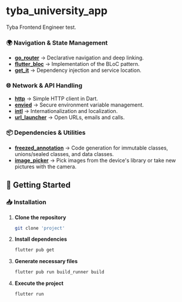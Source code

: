 # tyba_university_app

Tyba Frontend Engineer test.

### 🌍 **Navigation & State Management**
- **[go_router](https://pub.dev/packages/go_router)** -> Declarative navigation and deep linking.
- **[flutter_bloc](https://pub.dev/packages/flutter_bloc)** -> Implementation of the BLoC pattern.
- **[get_it](https://pub.dev/packages/get_it)** -> Dependency injection and service location.

### 🌐 **Network & API Handling**
- **[http](https://pub.dev/packages/http)** -> Simple HTTP client in Dart.
- **[envied](https://pub.dev/packages/envied)** -> Secure environment variable management.
- **[intl](https://pub.dev/packages/intl)** -> Internationalization and localization.
- **[url_launcher](https://pub.dev/packages/url_launcher)** -> Open URLs, emails and calls.

### 📦 **Dependencies & Utilities**
- **[freezed_annotation](https://pub.dev/packages/freezed_annotation)** -> Code generation for immutable classes, unions/sealed classes, and data classes.
- **[image_picker](https://pub.dev/packages/image_picker)** -> Pick images from the device's library or take new pictures with the camera.


## 🏁 Getting Started&#x20;

### 📥 **Installation**

1. **Clone the repository**
   ```sh
   git clone 'project'
   ```
2. **Install dependencies**
   ```sh
   flutter pub get
   ```
3. **Generate necessary files**
   ```sh
   flutter pub run build_runner build
   ```
4. **Execute the project**
   ```sh
   flutter run
   ```
